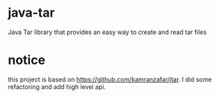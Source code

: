 # java-tar
 Java Tar library that provides an easy way to create and read tar files

# notice
 this project is based on https://github.com/kamranzafar/jtar.
 I did some refactoring and add high level api.